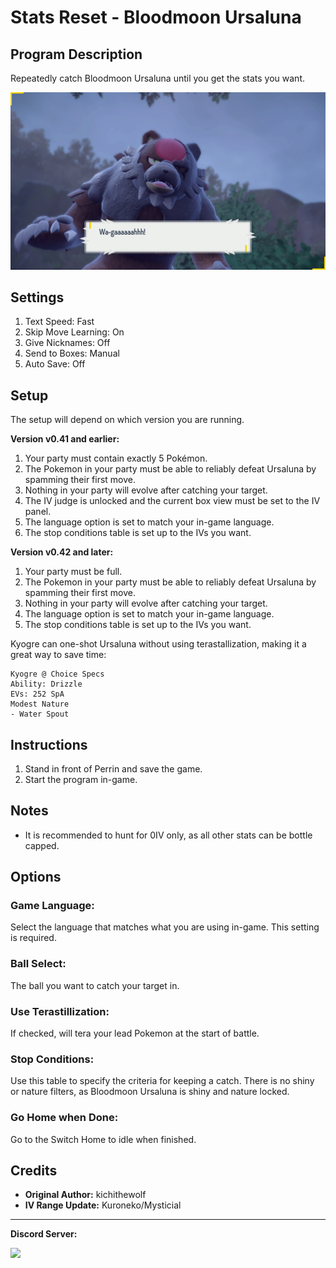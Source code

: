 # Stats Reset - Bloodmoon Ursaluna

## Program Description

Repeatedly catch Bloodmoon Ursaluna until you get the stats you want.

<img src="images/StatsResetBloodmoon.png">

## Settings

1. Text Speed: Fast
2. Skip Move Learning: On
3. Give Nicknames: Off
4. Send to Boxes: Manual
5. Auto Save: Off

## Setup

The setup will depend on which version you are running.

**Version v0.41 and earlier:**

1. Your party must contain exactly 5 Pokémon.
2. The Pokemon in your party must be able to reliably defeat Ursaluna by spamming their first move.
3. Nothing in your party will evolve after catching your target.
4. The IV judge is unlocked and the current box view must be set to the IV panel.
5. The language option is set to match your in-game language.
6. The stop conditions table is set up to the IVs you want.

**Version v0.42 and later:**

1. Your party must be full.
2. The Pokemon in your party must be able to reliably defeat Ursaluna by spamming their first move.
3. Nothing in your party will evolve after catching your target.
4. The language option is set to match your in-game language.
5. The stop conditions table is set up to the IVs you want.

Kyogre can one-shot Ursaluna without using terastallization, making it a great way to save time:

    Kyogre @ Choice Specs
    Ability: Drizzle
    EVs: 252 SpA
    Modest Nature
    - Water Spout

## Instructions

1. Stand in front of Perrin and save the game.
2. Start the program in-game.

## Notes
- It is recommended to hunt for 0IV only, as all other stats can be bottle capped.

## Options

### Game Language:

Select the language that matches what you are using in-game. This setting is required.

### Ball Select:

The ball you want to catch your target in.

### Use Terastillization:

If checked, will tera your lead Pokemon at the start of battle.

### Stop Conditions:
Use this table to specify the criteria for keeping a catch. There is no shiny or nature filters, as Bloodmoon Ursaluna is shiny and nature locked.

### Go Home when Done:

Go to the Switch Home to idle when finished.

## Credits

- **Original Author:** kichithewolf
- **IV Range Update:** Kuroneko/Mysticial


<hr>

**Discord Server:** 

[<img src="https://canary.discordapp.com/api/guilds/695809740428673034/widget.png?style=banner2">](https://discord.gg/cQ4gWxN)

